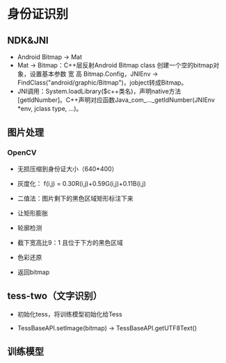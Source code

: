 # 身份证识别

## NDK&JNI

- Android Bitmap -> Mat  
- Mat -> Bitmap：C++层反射Android Bitmap class 创建一个空的bitmap对象，设置基本参数 宽 高 Bitmap.Config，JNIEnv -> FindClass("android/graphic/Bitmap")，jobject转成Bitmap。
- JNI调用：System.loadLibrary($c++类名)，声明native方法[getIdNumber]。C++声明对应函数Java_com_..._getIdNumber(JNIEnv *env, jclass type, ...)。

## 图片处理

### OpenCV

- 无损压缩到身份证大小（640*400）

- 灰度化： f(i,j) = 0.30R(i,j)+0.59G(i,j)+0.11B(i,j) 
- 二值法：图片剩下的黑色区域矩形标注下来
- 让矩形膨胀
- 轮廓检测
- 截下宽高比9：1 且位于下方的黑色区域
- 色彩还原
- 返回bitmap

## tess-two（文字识别）

- 初始化tess，将训练模型初始化给Tess

- TessBaseAPI.setImage(bitmap) -> TessBaseAPI.getUTF8Text()

## 训练模型



